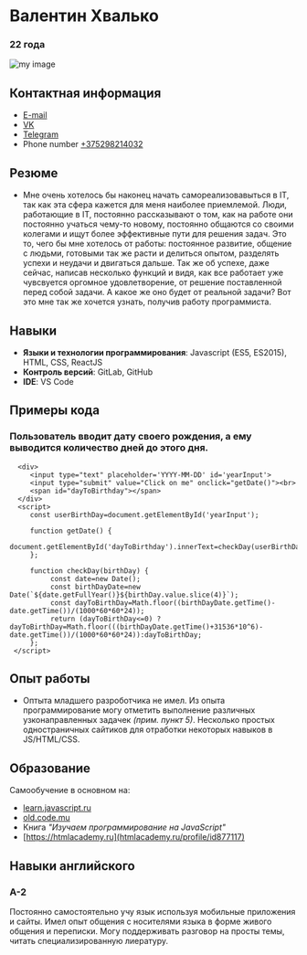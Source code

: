 # Валентин Хвалько 

### 22 года 

![my image](https://sun9-9.userapi.com/c856024/v856024745/18b15e/7yTl0pxOYXs.jpg)

## Контактная информация 

* [E-mail](http://esfeed@gmail.com)
* [VK](http://vk.com/esfeed)
* [Telegram](http://t.me/Valentine_Khvalko)
* Phone number [+375298214032](+375298214032)

## Резюме 
* Мне очень хотелось бы наконец начать самореализовавыться в IT, так как эта сфера 
кажется для меня наиболее приемлемой. Люди, работающие в IT, постоянно рассказывают
о том, как на работе они постоянно учаться чему-то новому, постоянно общаются 
со своими колегами и ищут более эффективные пути для решения задач. Это то, чего 
бы мне хотелось от работы: постоянное развитие, общение с людьми, готовыми так же
расти и делиться опытом,  разделять успехи и неудачи и двигаться дальше. Так же об успехе,
даже сейчас, написав несколько функций и видя, как все работает уже чувсвуется оргомное удовлетворение,
от решение поставленной перед собой задачи. А какое же оно будет от  реальной задачи?
Вот это мне так же хочется узнать, получив работу программиста.

## Навыки
* **Языки и технологии программирования**: Javascript (ES5, ES2015), HTML, CSS, ReactJS
* **Контроль версий**: GitLab, GitHub
* **IDE**: VS Code

## Примеры кода

### Пользователь вводит дату своего рождения, а ему выводится количество дней до этого дня.

```
  <div>
     <input type="text" placeholder='YYYY-MM-DD' id='yearInput'>
     <input type="submit" value="Click on me" onclick="getDate()"><br>
     <span id="dayToBirthday"></span>
  </div>
  <script>
     const userBirthDay=document.getElementById('yearInput');

     function getDate() { 
         document.getElementById('dayToBirthday').innerText=checkDay(userBirthDay);    
     };

     function checkDay(birthDay) {
          const date=new Date();
          const birthDayDate=new Date(`${date.getFullYear()}${birthDay.value.slice(4)}`); 
          const dayToBirthDay=Math.floor((birthDayDate.getTime()-date.getTime())/(1000*60*60*24));
          return (dayToBirthDay<=0) ? dayToBirthDay=Math.floor(((birthDayDate.getTime()+31536*10^6)-date.getTime())/(1000*60*60*24)):dayToBirthDay;
     };    
 </script>
```

## Опыт работы  

* Оптыта младшего разроботчика не имел. Из опыта программирование могу
отметить выполнение различных узконаправленных задачек *(прим. пункт 5)*. Несколько
простых одностраничных сайтиков для отработки некоторых навыков в JS/HTML/CSS.

## Образование

Самообучение в основном на: 
 * [learn.javascript.ru](learn.javascript.ru) 
 * [old.code.mu](old.code.mu)
 * Книга *"Изучаем программирование на JavaScript"*
 * [https://htmlacademy.ru](htmlacademy.ru/profile/id877117)

## Навыки английского

### A-2

Постоянно самостоятельно учу язык используя мобильные приложения и сайты.
Имел опыт общения с носителями языка в форме живого общения и переписки. Могу
поддерживать разговор на просты темы, читать специализированную лиературу. 
 